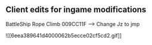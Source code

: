 









## **Client edits for ingame modifications**

BattleShip Rope Climb
009CC11F --> Change Jz to jmp

![[6eea389641d4000062b5ecce02cf5cd2.gif]]